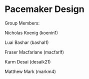 # Pacemaker Design

Group Members:

Nicholas Koenig (koenin1)  

Luai Bashar (bashal1)  

Fraser Macfarlane (macfarlf)  

Karm Desai (desaik21)  

Matthew Mark (markm4)  




